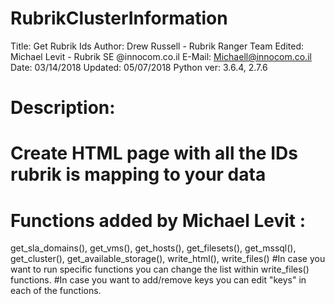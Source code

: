 # RubrikClusterInformation

 Title: Get Rubrik Ids
 Author: Drew Russell - Rubrik Ranger Team
 Edited: Michael Levit - Rubrik SE @innocom.co.il E-Mail: Michaell@innocom.co.il
 Date: 03/14/2018
 Updated: 05/07/2018
 Python ver: 3.6.4, 2.7.6

# Description:

# Create HTML page with all the IDs rubrik is mapping to your data
# Functions added by Michael Levit : 
get_sla_domains(), get_vms(), get_hosts(), get_filesets(), get_mssql(), get_cluster(), get_available_storage(), write_html(), write_files()
 #In case you want to run specific functions you can change the list within write_files() functions.
 #In case you want to add/remove keys you can edit "keys" in each of the functions.
